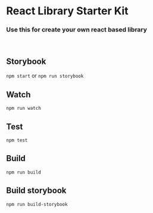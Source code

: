 # React Library Starter Kit

### Use this for create your own react based library

<br>

## Storybook
`npm start` or `npm run storybook`

## Watch
`npm run watch`

## Test
`npm test`

## Build
`npm run build`

## Build storybook
`npm run build-storybook`